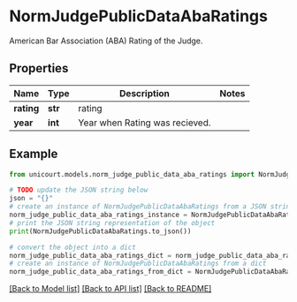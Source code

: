 # NormJudgePublicDataAbaRatings

American Bar Association (ABA) Rating of the Judge.

## Properties

Name | Type | Description | Notes
------------ | ------------- | ------------- | -------------
**rating** | **str** | rating | 
**year** | **int** | Year when Rating was recieved. | 

## Example

```python
from unicourt.models.norm_judge_public_data_aba_ratings import NormJudgePublicDataAbaRatings

# TODO update the JSON string below
json = "{}"
# create an instance of NormJudgePublicDataAbaRatings from a JSON string
norm_judge_public_data_aba_ratings_instance = NormJudgePublicDataAbaRatings.from_json(json)
# print the JSON string representation of the object
print(NormJudgePublicDataAbaRatings.to_json())

# convert the object into a dict
norm_judge_public_data_aba_ratings_dict = norm_judge_public_data_aba_ratings_instance.to_dict()
# create an instance of NormJudgePublicDataAbaRatings from a dict
norm_judge_public_data_aba_ratings_from_dict = NormJudgePublicDataAbaRatings.from_dict(norm_judge_public_data_aba_ratings_dict)
```
[[Back to Model list]](../README.md#documentation-for-models) [[Back to API list]](../README.md#documentation-for-api-endpoints) [[Back to README]](../README.md)


